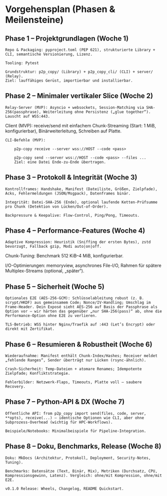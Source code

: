 # Vorgehensplan (Phasen & Meilensteine)

## Phase 1 – Projektgrundlagen (Woche 1)

    Repo & Packaging: pyproject.toml (PEP 621), strukturierte Library + CLI, semantische Versionierung, Lizenz.

    Tooling: Pytest

    Grundstruktur: p2p_copy/ (Library) + p2p_copy_cli/ (CLI) + server/ (Relay).
    Ziel: lauffähiges Gerüst, importierbar und installierbar.

## Phase 2 – Minimaler vertikaler Slice (Woche 2)

    Relay-Server (MVP): Asyncio + websockets, Session-Matching via SHA-256(passphrase), Weiterleitung ohne Persistenz („glue together“). Lauscht auf WSS:443. 

Client (MVP): receive/send mit einfachem Chunk-Streaming (Start: 1 MiB, konfigurierbar), Binärweiterleitung, Schreiben auf Platte.

    CLI-Befehle (MVP):

        p2p-copy receive --server wss://HOST --code <pass>

        p2p-copy send --server wss://HOST --code <pass> --files ...
        Ziel: eine Datei Ende-zu-Ende übertragen.

## Phase 3 – Protokoll & Integrität (Woche 3)

    Kontrollframes: Handshake, Manifest (Dateiliste, Größen, Zielpfade), Acks, Fehlermeldungen (JSON/Msgpack), Datenframes binär.

    Integrität: Datei-SHA-256 (Ende), optional laufende Ketten-Prüfsumme pro Chunk (Detektion von Lücken/Out-of-Order). 

    Backpressure & Keepalive: Flow-Control, Ping/Pong, Timeouts.

## Phase 4 – Performance-Features (Woche 4)

    Adaptive Kompression: Heuristik (Sniffing der ersten Bytes), zstd bevorzugt, Fallback gzip, Modi auto|on|off. 

Chunk-Tuning: Benchmark 512 KiB–4 MiB, konfigurierbar.

I/O-Optimierungen: memoryview, asynchrones File-I/O, Rahmen für spätere Multiplex-Streams (optional, „später“).

## Phase 5 – Sicherheit (Woche 5)

    Optionales E2E (AES-256-GCM): Schlüsselableitung robust (z. B. scrypt/HKDF) aus gemeinsamem Code; Nonce/IV-Handling; Umschlag im Frame-Header. Dein Exposé sieht AES-256 auf Basis der Passphrase als Option vor – wir härten das gegenüber „nur SHA-256(pass)“ ab, ohne die Performance-Option ohne E2E zu verlieren. 

    TLS-Betrieb: WSS hinter Nginx/Traefik auf :443 (Let’s Encrypt) oder direkt mit Zertifikat.

## Phase 6 – Resumieren & Robustheit (Woche 6)

    Wiederaufnahme: Manifest enthält Chunk-Index/Hashes; Receiver meldet „fehlende Ranges“, Sender überträgt nur Lücken (rsync-ähnlich). 

    Crash-Sicherheit: Temp-Dateien + atomare Renames; Idempotente Zielpfade; Konfliktstrategie.

    Fehlerbilder: Netzwerk-Flaps, Timeouts, Platte voll – saubere Recovery.

## Phase 7 – Python-API & DX (Woche 7)

    Öffentliche API: from p2p_copy import send(files, code, server, **opts), receive(...) – identische Optionen wie CLI, aber ohne Subprozess-Overhead (wichtig für HPC-Workflows). 

    Beispiele/Notebooks: Minimalbeispiele für Pipeline-Integration.

## Phase 8 – Doku, Benchmarks, Release (Woche 8)

    Doku: MkDocs (Architektur, Protokoll, Deployment, Security-Notes, Tuning).

    Benchmarks: Datensätze (Text, Binär, Mix), Metriken (Durchsatz, CPU, Kompressionsgewinn, Latenz). Vergleich: ohne/mit Kompression, ohne/mit E2E.

    v0.1.0 Release: Wheels, Changelog, README Quickstart.